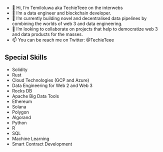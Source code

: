 - 👋 Hi, I’m Temiloluwa aka TechieTeee on the interwebs
- 👀 I’m a data engineer and blockchain developer.
- 🌱 I’m currently building novel and decentralised data pipelines by combining the worlds of web 3 and data engineering.
- 💞️ I’m looking to collaborate on projects that help to democratize web 3 and data products for the masses.
- 📫 You can be reach me on Twitter: @TechieTeee

<!---
TechieTeee/TechieTeee is a ✨ special ✨ repository because its `README.md` (this file) appears on your GitHub profile.
You can click the Preview link to take a look at your changes.
--->

## Special Skills
* Solidity
* Rust
* Cloud Technologies (GCP and Azure)
* Data Engineering for Web 2 and Web 3
* Rocks DB
* Apache Big Data Tools
* Ethereum
* Solana
* Polygon
* Algorand
* Python
* R
* SQL
* Machine Learning
* Smart Contract Development
